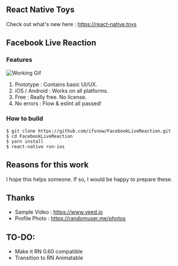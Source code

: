 ## React Native Toys

Check out what's new here : https://react-native.toys

## Facebook Live Reaction

### Features

![Working Gif](https://media.giphy.com/media/QsJUxan0BJT23uN69h/giphy.gif "Demo Gif")

1. Prototype : Contains basic UI/UX.
2. iOS / Android : Works on all platforms.
3. Free : Really free. No license.
4. No errors : Flow & eslint all passed!

### How to build

```shell
$ git clone https://github.com/ifsnow/FacebookLiveReaction.git
$ cd FacebookLiveReaction
$ yarn install
$ react-native run-ios
```

## Reasons for this work

I hope this helps someone. If so, I would be happy to prepare these.

## Thanks

- Sample Video : https://www.veed.io
- Profile Photo : https://randomuser.me/photos

## TO-DO:

- Make it RN 0.60 compatible
- Transition to RN Animatable
